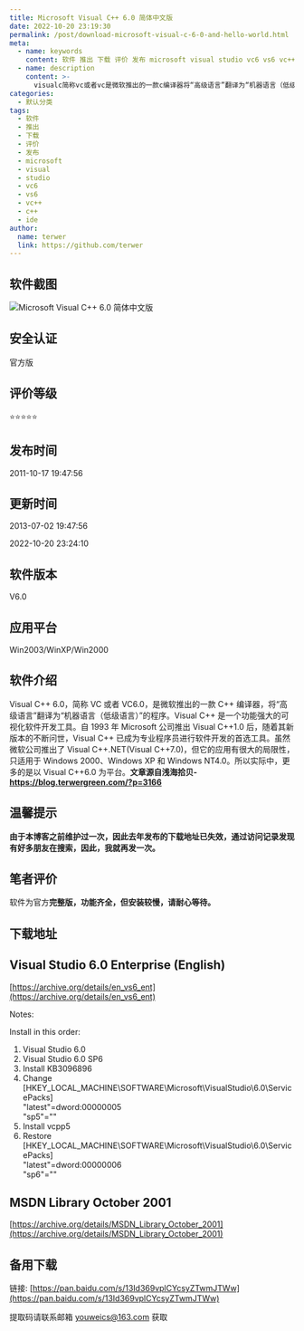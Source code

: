 ```yaml
---
title: Microsoft Visual C++ 6.0 简体中文版
date: 2022-10-20 23:19:30
permalink: /post/download-microsoft-visual-c-6-0-and-hello-world.html
meta:
  - name: keywords
    content: 软件 推出 下载 评价 发布 microsoft visual studio vc6 vs6 vc++ c++ ide
  - name: description
    content: >-
      visualc简称vc或者vc是微软推出的一款c编译器将“高级语言”翻译为“机器语言（低级语言）”的程序。visualc是一个功能强大的可视化软件开发工具。自年microsoft公司推出visualc后随着其新版本的不断问世visualc已成为专业程序员进行软件开发的首选工具。虽然微软公司推出了visualcnet(visualc)但它的应用有很大的局限性只适用于windowsw
categories:
  - 默认分类
tags:
  - 软件
  - 推出
  - 下载
  - 评价
  - 发布
  - microsoft
  - visual
  - studio
  - vc6
  - vs6
  - vc++
  - c++
  - ide
author:
  name: terwer
  link: https://github.com/terwer
---
```



## 软件截图

![Microsoft Visual C++ 6.0 简体中文版](http://bcs.duapp.com/terwer/blog/2013/10/vc6_thumb.png)​

## **安全认证**

官方版

## 评价等级

⭐️⭐️⭐️⭐️⭐️

## 发布时间

2011-10-17 19:47:56

## 更新时间

2013-07-02 19:47:56

2022-10-20 23:24:10

## 软件版本

V6.0

## 应用平台

Win2003/WinXP/Win2000

## 软件介绍

Visual C++ 6.0，简称 VC 或者 VC6.0，是微软推出的一款 C++ 编译器，将“高级语言”翻译为“机器语言（低级语言）”的程序。Visual C++ 是一个功能强大的可视化软件开发工具。自 1993 年 Microsoft 公司推出 Visual C++1.0 后，随着其新版本的不断问世，Visual C++ 已成为专业程序员进行软件开发的首选工具。虽然微软公司推出了 Visual C++.NET(Visual C++7.0)，但它的应用有很大的局限性，只适用于 Windows 2000、Windows XP 和 Windows NT4.0。所以实际中，更多的是以 Visual C++6.0 为平台。**文章源自浅海拾贝-https://blog.terwergreen.com/?p=3166**

## 温馨提示

**由于本博客之前维护过一次，因此去年发布的下载地址已失效，通过访问记录发现有好多朋友在搜索，因此，我就再发一次。**

## 笔者评价

软件为官方**完整版，功能齐全，但安装较慢，请耐心等待。**

## 下载地址

## Visual Studio 6.0 Enterprise (English)

[https://archive.org/details/en_vs6_ent](https://archive.org/details/en_vs6_ent)

Notes:

Install in this order:

1. Visual Studio 6.0
2. Visual Studio 6.0 SP6
3. Install KB3096896
4. Change [HKEY_LOCAL_MACHINE\SOFTWARE\Microsoft\VisualStudio\6.0\ServicePacks]  
    "latest"=dword:00000005  
    "sp5"=""
5. Install vcpp5
6. Restore [HKEY_LOCAL_MACHINE\SOFTWARE\Microsoft\VisualStudio\6.0\ServicePacks]  
    "latest"=dword:00000006  
    "sp6"=""

## MSDN Library October 2001

[https://archive.org/details/MSDN_Library_October_2001](https://archive.org/details/MSDN_Library_October_2001)

## 备用下载

链接: [https://pan.baidu.com/s/13Id369vplCYcsyZTwmJTWw](https://pan.baidu.com/s/13Id369vplCYcsyZTwmJTWw)

提取码请联系邮箱 youweics@163.com 获取

‍
